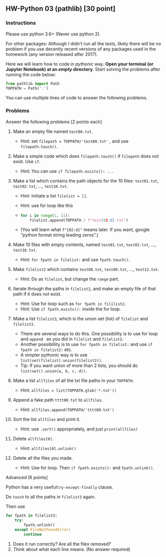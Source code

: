 ## HW-Python 03 (pathlib) [30 point]

### Instructions

Please use python 3.6+ (Never use python 2). 

For other packages: Although I didn't run all the tests, likely there will be no problem if you use decently recent versions of any packages used in the homework (any version released after 2017).

Here we will learn how to code in _pythonic_ way.  **Open your terminal (or Jupyter Notebook) at an *empty* directory**. Start solving the problems after running the code below:

```python
from pathlib import Path
TOPPATH = Path('.')
```

You can use multiple lines of code to answer the following problems.

### Problems

Answer the following problems [2 points each]

1. Make an empty file named ``test00.txt``.

   - Hint: set ``filepath = TOPPATH/'test00.txt'`` , and use ``filepath.touch()``.

2. Make a simple code which does ``filepath.touch()`` if ``filepath`` does not exist. Use ``if``.

   - Hint: You can use ``if filepath.exists(): ...``

3. Make a list which contains the path objects for the 10 files: ``test01.txt``, ``test02.txt``, ..., ``test10.txt``.

   - Hint: Initiate a list ``filelist = []``.

   - Hint: use for loop like this

   - ```python
     for i in range(1, 11):
         filelist.append(TOPPATH / f"test{02:d}.txt")
     ```

   - (You will learn what ``f"{02:d}"`` means later. If you want, google "python format string leading zeros".)

4. Make 10 files with empty contents, named ``test01.txt``, ``test02.txt``, ..., ``test10.txt``.

   - Hint: ``for fpath in filelist:`` and use ``fpath.touch()``.

5. Make ``filelist2`` which contains ``test08.txt``, ``test09.txt``, ..., ``test12.txt``.

   - Hint: Do as ``filelist``, but change the ``range`` part.

6. Iterate through the paths in ``filelist2``, and make an empty file of that path if it does not exist.

   - Hint: Use for loop such as ``for fpath in fililist2``. 
   - Hint: Use ``if fpath.exists():`` inside the for loop.

7. Make a list ``filelist3``, which is the union set (list) of ``filelist`` and ``filelist2``.
   - There are several ways to do this. One possibility is to use for loop and ``append `` as you did in ``filelist`` and ``filelist2``.
   - Another possiblility is to use ``for fpath in filelist:`` and use ``if fpath in filelist2:`` etc.
   - A simpler pythonic way is to use ``list(set(filelist).union(filelist2))``.
   - Tip: If you want union of more than 2 lists, you should do ``list(set().union(a, b, c, d))``.
   
8. Make a list ``allfiles`` of all the txt file paths in your ``TOPPATH``.
   
   - Hint: ``allfiles = list(TOPPATH.glob('*.txt'))``
   
9. Append a fake path ``tttt00.txt`` to ``allfiles``.
   
   - Hint: ``allfiles.append(TOPPATH/'tttt00.txt')``
   
10. Sort the list ``allfiles`` and print it.
    
    * Hint: use ``.sort()`` appropriately, and just ``print(allfiles)``
    
11. Delete ``allfiles[0]``. 

    - Hint: ``allfiles[0].unlink()``

12. Delete all the files you made.

    - Hint: Use for loop. Then ``if fpath.exists():`` and ``fpath.unlink()``.



Advanced [6 points]

Python has a very useful``try-except-finally`` clause. 

Do ``touch`` to all the paths in ``filelist3`` again. 

Then use

```python
for fpath in filelist3:
    try:
        fpath.unlink()
    except FileNotFoundError:
        continue
```

1. Does it run correctly? Are all the files removed?
2. *Think* about what each line means. (No answer required)



